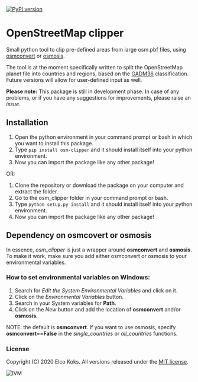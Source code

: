 [![PyPI version](https://badge.fury.io/py/osm-clipper.svg)](https://badge.fury.io/py/osm-clipper)

# OpenStreetMap clipper
Small python tool to clip pre-defined areas from large osm.pbf files, using [osmconvert](https://wiki.openstreetmap.org/wiki/Osmconvert) or [osmosis](https://wiki.openstreetmap.org/wiki/Osmosis). 

The tool is at the moment specifically written to split the OpenStreetMap planet file into countries and regions, based on the [GADM36](https://gadm.org/) classification. Future versions will allow for user-defined input as well.  

**Please note:** This package is still in development phase. In case of any problems, or if you have any suggestions for improvements, please raise an *issue*. 

## Installation

1. Open the python environment in your command prompt or bash in which you want to install this package.
2. Type ``pip install osm-clipper`` and it should install itself into your python environment.
3. Now you can import the package like any other package!

OR:

1. Clone the repository or download the package on your computer and extract the folder.
2. Go to the osm_clipper folder in your command prompt or bash.
3. Type ``python setup.py install`` and it should install itself into your python environment.
4. Now you can import the package like any other package!

## Dependency on osmcovert or osmosis
In essence, *osm_clipper* is just a wrapper around **osmconvert** and **osmosis**. To make it work, make sure you add either osmconvert or osmosis to your environmental variables. 

### How to set environmental variables on Windows:
1. Search for *Edit the System Environmental Variables* and click on it.
2. Click on the *Environmental Variables* button.
3. Search in your System variables for **Path**.
4. Click on the *New* button and add the location of **osmconvert** and/or **osmosis**.

NOTE: the default is **osmconvert**. If you want to use osmosis, specify **osmconvert==False** in the *single_countries* or *all_countries* functions.

### License
Copyright (C) 2020 Elco Koks. All versions released under the [MIT license](LICENSE).


![IVM](http://ivm.vu.nl/en/Images/IVM_logo_rgb2_tcm234-851594.svg)